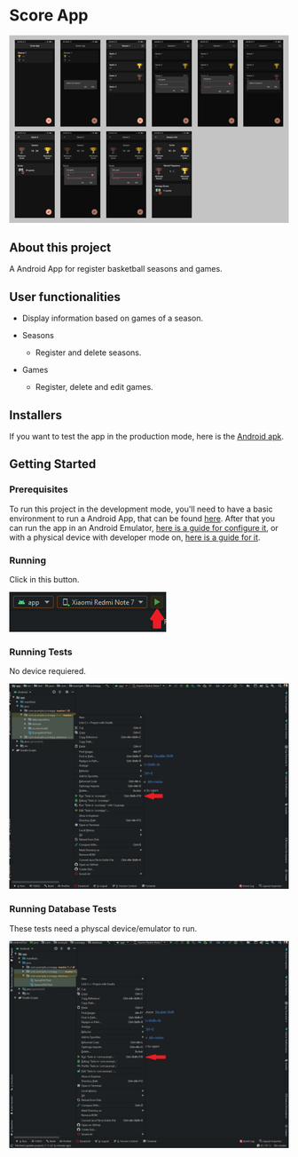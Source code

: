 # Score App
![](app_prints.png)

## About this project

A Android App for register basketball seasons and games.

## User functionalities

- Display information based on games of a season.

- Seasons
    - Register and delete seasons.

- Games 
    - Register, delete and edit games.

## Installers

If you want to test the app in the production mode, here is the [Android apk](https://drive.google.com/file/d/1egSMERLWVTsHyOoqRIfRJjJco1ZpAK21/view?usp=sharing).

## Getting Started

### Prerequisites

To run this project in the development mode, you'll need to have a basic environment to run a Android App, that can be found [here](https://developer.android.com/studio).
After that you can run the app in an Android Emulator, [here is a guide for configure it](https://developer.android.com/studio/run/emulator#install), or with a physical device with developer mode on, [here is a guide for it](https://developer.android.com/studio/debug/dev-options).

### Running

Click in this button. 

![](run_app.png)

### Running Tests

No device requiered.

![](run_tests.png)

### Running Database Tests

These tests need a physcal device/emulator to run.

![](run_db_tests.png)
